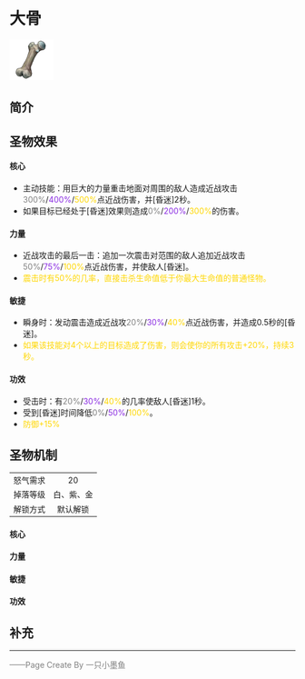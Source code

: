 # 大骨
![大骨](../Img/Texture2D_Potion/大骨.png)
## 简介
## 圣物效果
#### **核心**  
- 主动技能：用巨大的力量重击地面对周围的敌人造成近战攻击<font color=gray>300%</font>/<font color=BlueViolet>400%</font>/<font color=gold>500%</font>点近战伤害，并[昏迷]2秒。
- 如果目标已经处于[昏迷]效果则造成<font color=gray>0%</font>/<font color=BlueViolet>200%</font>/<font color=gold>300%</font>的伤害。

#### **力量** 
- 近战攻击的最后一击：追加一次震击对范围的敌人追加近战攻击<font color=gray>50%</font>/<font color=BlueViolet>75%</font>/<font color=gold>100%</font>点近战伤害，并使敌人[昏迷]。
- <font color=gold>震击时有50%的几率，直接击杀生命值低于你最大生命值的普通怪物。</font>

#### **敏捷**
- 瞬身时：发动震击造成近战攻<font color=gray>20%</font>/<font color=BlueViolet>30%</font>/<font color=gold>40%</font>点近战伤害，并造成0.5秒的[昏迷]。
- <font color=gold>如果该技能对4个以上的目标造成了伤害，则会使你的所有攻击+20%，持续3秒。</font>

#### **功效**
- 受击时：有<font color=gray>20%</font>/<font color=BlueViolet>30%</font>/<font color=gold>40%</font>的几率使敌人[昏迷]1秒。
- 受到[昏迷]时间降低<font color=gray>0%</font>/<font color=BlueViolet>50%</font>/<font color=gold>100%</font>。
- <font color=gold>防御+15% </font>



## 圣物机制
|||
| :----: | :----: |
|怒气需求|20|
|掉落等级|白、紫、金|
|解锁方式|默认解锁|

#### **核心**

#### **力量**

#### **敏捷**

#### **功效**


## 补充

---

<font color=grey>——Page Create By 一只小墨鱼</font>
